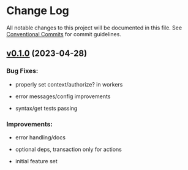 # Change Log

All notable changes to this project will be documented in this file.
See [Conventional Commits](Https://conventionalcommits.org) for commit guidelines.

<!-- changelog -->

## [v0.1.0](https://github.com/ash-project/ash_oban/compare/v0.1.0...v0.1.0) (2023-04-28)




### Bug Fixes:

* properly set context/authorize? in workers

* error messages/config improvements

* syntax/get tests passing

### Improvements:

* error handling/docs

* optional deps, transaction only for actions

* initial feature set

